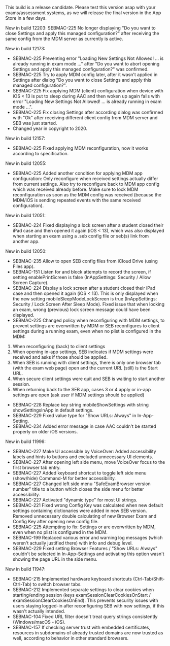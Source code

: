 This build is a release candidate. Please test this version asap with your exams/assessment systems, as we will release the final version in the App Store in a few days.

New in build 12203:
SEBMAC-225 No longer displaying "Do you want to close Settings and apply this managed configuration?" after receiving the same config from the MDM server as currently is active.

New in build 12173:
- SEBMAC-225 Preventing error "Loading New Settings Not Allowed! ... is already running in exam mode ..." after "Do you want to abort opening Settings and apply this managed configuration?" was confirmed.
- SEBMAC-225 Try to apply MDM config later, after it wasn't applied in Settings after dialog "Do you want to close Settings and apply this managed configuration?".
- SEBMAC-225 Fix applying MDM (client) configuration when device with iOS < 13 is put to sleep during AAC and then woken up again fails with error "Loading New Settings Not Allowed! ... is already running in exam mode ...".
- SEBMAC-225 Fix closing Settings after according dialog was confirmed with "Ok" after receiving different client config from MDM server and SEB was just started.
- Changed year in copyright to 2020.

New in build 12157:
- SEBMAC-225 Fixed applying MDM reconfiguration, now it works according to specification.

New in build 12055:
- SEBMAC-225 Added another condition for applying MDM app configuration: Only reconfigure when received settings actually differ from current settings. Also try to reconfigure back to MDM app config which was received already before. Make sure to lock MDM reconfiguration as soon as the MDM config was received (because the MDM/iOS is sending repeated events with the same received configuration). 

New in build 12051:
- SEBMAC-224 Fixed displaying a lock screen after a student closed their iPad case and then opened it again (iOS < 13), which was also displayed when starting an exam using a .seb config file or seb(s) link from another app.

New in build 12050:
- SEBMAC-235 Allow to open SEB config files from iCloud Drive (using Files app).
- SEBMAC-151 Listen for and block attempts to record the screen, if setting enablePrintScreen is false (InAppSettings: Security / Allow Screen Capture).
- SEBMAC-224 Display a lock screen after a student closed their iPad case and then opened it again (iOS < 13). This is only displayed when the new setting mobileSleepModeLockScreen is true (InAppSettings: Security / Lock Screen After Sleep Mode).
Fixed issue that when locking an exam, wrong (previous) lock screen message could have been displayed.
- SEBMAC-225 Changed policy when reconfiguring with MDM settings, to prevent settings are overwritten by MDM or SEB reconfigures to client settings during a running exam, even when no plist is configured in the MDM:
1) When reconfiguring (back) to client settings
2) When opening in-app settings, SEB indicates if MDM settings were received and asks if those should be applied.
3) When SEB is running with client settings, there is only one browser tab (with the exam web page) open and the current URL (still) is the Start URL.
4) When secure client settings were quit and SEB is waiting to start another session.
5) When returning back to the SEB app, cases 3 or 4 apply or in-app settings are open (ask user if MDM settings should be applied)
- SEBMAC-228 Replace key string mobileShowSettings with string showSettingsInApp in default settings.
- SEBMAC-229 Fixed value type for "Show URLs: Always" in In-App-Setting.
- SEBMAC-234 Added error message in case AAC couldn't be started properly on older iOS versions.

New in build 11996:
- SEBMAC-227 Make UI accessible by VoiceOver: Added accessibility labels and hints to buttons and excluded unnecessary UI elements. 
- SEBMAC-227 After opening left side menu, move VoiceOver focus to the first browser tab entry.
- SEBMAC-227 Added keyboard shortcut to toggle left side menu (show/hide) Command-M for better accessibility.
- SEBMAC-227 Changed left side menu "SafeExamBrowser version number" title to a button which closes the side menu for better accessibility.
- SEBMAC-227 Activated "dynamic type" for most UI strings.
- SEBMAC-221 Fixed wrong Config Key was calculated when new default settings containing dictionaries were added in new SEB version. Removed unnecessary double calculating of new Browser Exam and Config Key after opening new config file.
- SEBMAC-225 Attempting to fix: Settings or are overwritten by MDM, even when no plist is configured in the MDM.
- SEBMAC-199 Replaced various error and warning log messages (which weren't actually justified there) with info and debug level.
- SEBMAC-229 Fixed setting Browser Features / "Show URLs: Always" couldn't be selected in In-App-Settings and activating this option wasn't showing the page URL in the side menu.

New in build 11947:
- SEBMAC-215 Implemented hardware keyboard shortcuts (Ctrl-Tab/Shift-Ctrl-Tab) to switch browser tabs.
- SEBMAC-212 Implemented separate settings to clear cookies when starting/ending session (keys examSessionClearCookiesOnStart / examSessionClearCookiesOnEnd). This prevents security issues with users staying logged-in after reconfiguring SEB with new settings, if this wasn't actually intended.
- SEBMAC-104 Fixed URL filter doesn't treat query strings consistently (Windows/macOS - iOS).
- SEBMAC-157 If checking server trust with embedded certificates, resources in subdomains of already trusted domains are now trusted as well, according to behavior in other standard browsers.